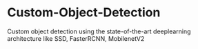 # Custom-Object-Detection
Custom object detection using the state-of-the-art deeplearning architecture like SSD, FasterRCNN, MobilenetV2
